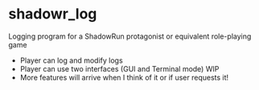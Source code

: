 # shadowr_log
Logging program for a ShadowRun protagonist or equivalent role-playing game

- Player can log and modify logs
- Player can use two interfaces (GUI and Terminal mode) WIP
- More features will arrive when I think of it or if user requests it!